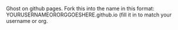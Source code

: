 Ghost on github pages. Fork this into the name in this format: YOURUSERNAMEORORGGOESHERE.github.io (fill it in to match your username or org.
